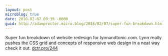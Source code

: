 ```yaml
---
layout: post
microblog: true
date: 2018-02-07 09:39 -0000
guid: http://adamprocter.micro.blog/2018/02/07/super-fun-breakdown.html
---
```

Super fun breakdown of website redesign for lynnandtonic.com. Lynn really pushes the CSS grid and concepts of responsive web design in a neat way check it out. [dctr.pro/244](http://dctr.pro/244)
